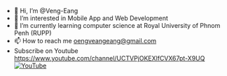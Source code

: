 - 👋 Hi, I’m @Veng-Eang
- 👀 I’m interested in Mobile App and Web Development
- 🌱 I’m currently learning computer science at Royal University of Phnom Penh (RUPP)
- 📫 How to reach me oengveangeang@gmail.com
- Subscribe on Youtube https://www.youtube.com/channel/UCTVPjOKEXlfCVX67pt-X9UQ
[![YouTube](https://img.shields.io/badge/YouTube-%23FF0000.svg?logo=YouTube&logoColor=white)](https://www.youtube.com/@vengeang) 
<!---
[![Twitter](https://img.shields.io/badge/Twitter-%231DA1F2.svg?logo=Twitter&logoColor=white)](https://twitter.com/ray_168) 
[![YouTube](https://img.shields.io/badge/YouTube-%23FF0000.svg?logo=YouTube&logoColor=white)](https://www.youtube.com/c/SarayKim) 
[![Website](https://img.shields.io/static/v1?label=Website:&message=kimsaray.blogspot.com&color=blue)](https://kimsaray.blogspot.com) 
--->
<!---
Veng-Eang/Veng-Eang is a ✨ special ✨ repository because its `README.md` (this file) appears on your GitHub profile.
You can click the Preview link to take a look at your changes.
--->
